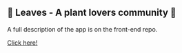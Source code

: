 ## 🌱 Leaves - A plant lovers community 🌿

A full description of the app is on the front-end repo.

[Click here!](https://github.com/TSKraak/Leaves-client)
